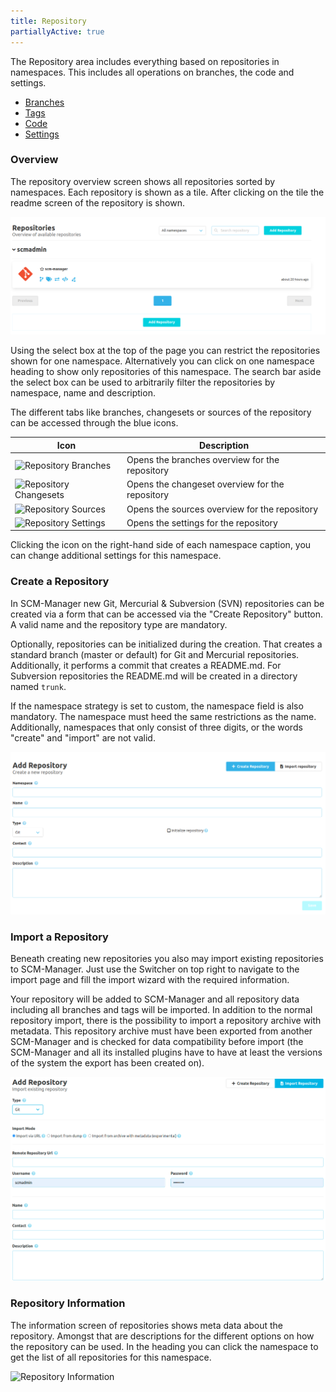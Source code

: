 ```yaml
---
title: Repository
partiallyActive: true
---
```

The Repository area includes everything based on repositories in namespaces. This includes all operations on branches, the code and settings.

* [Branches](branches/)
* [Tags](tags/)
* [Code](code/)
* [Settings](settings/)

### Overview
The repository overview screen shows all repositories sorted by namespaces. Each repository is shown as a tile. After clicking on the tile the readme screen of the repository is shown.

![Repository Overview](assets/repository-overview.png)

Using the select box at the top of the page you can restrict the repositories shown for one namespace. Alternatively you can click on one namespace heading to show only repositories of this namespace. The search bar aside the select box can be used to arbitrarily filter the repositories by namespace, name and description.

The different tabs like branches, changesets or sources of the repository can be accessed through the blue icons.

Icon             |  Description
---|---
![Repository Branches](assets/repository-overview-branches.png)  |  Opens the branches overview for the repository
![Repository Changesets](assets/repository-overview-changesets.png) | Opens the changeset overview for the repository
![Repository Sources](assets/repository-overview-sources.png) | Opens the sources overview for the repository
![Repository Settings](assets/repository-overview-settings.png) | Opens the settings for the repository

Clicking the icon on the right-hand side of each namespace caption, you can change additional settings for this namespace. 

### Create a Repository
In SCM-Manager new Git, Mercurial & Subversion (SVN) repositories can be created via a form that can be accessed via the "Create Repository" button. A valid name and the repository type are mandatory.

Optionally, repositories can be initialized during the creation. That creates a standard branch (master or default) for Git and Mercurial repositories. 
Additionally, it performs a commit that creates a README.md. For Subversion repositories the README.md will be created in a directory named `trunk`.

If the namespace strategy is set to custom, the namespace field is also mandatory. The namespace must heed the same restrictions as the name. Additionally, namespaces that only consist of three digits, or the words "create" and "import" are not valid.

![Create Repository](assets/create-repository.png)

### Import a Repository
Beneath creating new repositories you also may import existing repositories to SCM-Manager. 
Just use the Switcher on top right to navigate to the import page and fill the import wizard with the required information.

Your repository will be added to SCM-Manager and all repository data including all branches and tags will be imported.
In addition to the normal repository import, there is the possibility to import a repository archive with metadata.
This repository archive must have been exported from another SCM-Manager and is checked for data compatibility before
import (the SCM-Manager and all its installed plugins have to have at least the versions of the system the export has
been created on).

![Import Repository](assets/import-repository.png)

### Repository Information
The information screen of repositories shows meta data about the repository. 
Amongst that are descriptions for the different options on how the repository can be used. 
In the heading you can click the namespace to get the list of all repositories for this namespace.

![Repository Information](assets/repository-information.png)
